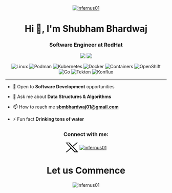 <div align="center">
<p> 
<a href="https://www.linkedin.com/in/infernus01/" target="_blank" rel="noopener noreferrer">
<img align="center" src="https://user-images.githubusercontent.com/89133323/188582905-b1b1e431-06a2-41cc-bc13-7a57474faad4.svg" alt="infernus01" />
</a> 
</p>
</div>
<!-- <p align="center"><img align="center" src="https://github-readme-stats.vercel.app/api?username=infernus01&show_icons=true&locale=en&theme=radical" alt="infernus01" /></p> -->
<h1 align="center">Hi 👋, I'm Shubham Bhardwaj</h1>

<h3 align="center">Software Engineer at RedHat</h3>

<p align="center">
  <img src="https://github-readme-stats.vercel.app/api?username=infernus01&hide=issues&show_icons=true&theme=tokyonight&custom_title=Code+Stats" height="165">
  <img src="https://github-readme-stats.vercel.app/api/top-langs/?username=infernus01&layout=compact&theme=tokyonight&langs_count=8" height="165">
</p>


<p align="center">
  <img src="https://img.shields.io/badge/Linux-FCC624?style=for-the-badge&logo=linux&logoColor=black" alt="Linux"/>
  <img src="https://img.shields.io/badge/Podman-892CA0?style=for-the-badge&logo=podman&logoColor=white" alt="Podman"/>
  <img src="https://img.shields.io/badge/Kubernetes-326CE5?style=for-the-badge&logo=kubernetes&logoColor=white" alt="Kubernetes"/>
  <img src="https://img.shields.io/badge/Docker-2496ED?style=for-the-badge&logo=docker&logoColor=white" alt="Docker"/>
  <img src="https://img.shields.io/badge/Containers-0db7ed?style=for-the-badge&logo=containerd&logoColor=white" alt="Containers"/>
  <img src="https://img.shields.io/badge/OpenShift-ee0000?style=for-the-badge&logo=redhatopenshift&logoColor=white" alt="OpenShift"/>
  <img src="https://img.shields.io/badge/Go-00ADD8?style=for-the-badge&logo=go&logoColor=white" alt="Go"/>
  <img src="https://img.shields.io/badge/Tekton-0094f0?style=for-the-badge&logo=tekton&logoColor=white" alt="Tekton"/>
  <img src="https://img.shields.io/badge/Konflux-6f42c1?style=for-the-badge&logo=kubernetes&logoColor=white" alt="Konflux"/>
</p>

---

- 🌱 Open to **Software Development** opportunities

- 💬 Ask me about **Data Structures & Algorithms**

- 📫 How to reach me **sbmbhardwaj01@gmail.com**

- ⚡ Fun fact **Drinking tons of water**

<h3 align="center">Connect with me:</h3>
<p align="center">
<a href="https://twitter.com/sbmbhardwaj_01" target="blank"><img align="center" src="https://raw.githubusercontent.com/simple-icons/simple-icons/develop/icons/x.svg" alt="infernus_01" height="30" width="40" /></a>
<a href="https://linkedin.com/in/infernus01" target="blank"><img align="center" src="https://raw.githubusercontent.com/rahuldkjain/github-profile-readme-generator/master/src/images/icons/Social/linked-in-alt.svg" alt="infernus01" height="30" width="40" /></a>
</p>

<h1 align="center"><b>Let us Commence</b></h1>
<div align="center">
<p> <img align="center" src="https://external-content.duckduckgo.com/iu/?u=http%3A%2F%2F3.bp.blogspot.com%2F-Nlc11xYi3Vc%2FW5tAlXVs66I%2FAAAAAAAACVw%2FEZaYFURgHzkUM3EDa-Qbzsp50n3YmAlzQCK4BGAYYCw%2Fs1600%2FXMlE.gif&f=1&nofb=1" alt="infernus01" /></p>
</div>

<!--<div align="center">
<img align="center" src="https://github-readme-streak-stats.herokuapp.com/?user=infernus01&theme=radical" alt="infernus01" />

</div>

